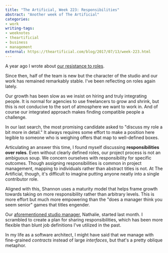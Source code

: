 ```yaml
---
title: "The Artificial, Week 223: Responsibilities"
abstract: "Another week of The Artificial"
categories:
- work
writing-tags:
- weeknotes
- theartificial
- business
- management
external: https://theartificial.com/blog/2017/07/13/week-223.html
---
```


A year ago I wrote about [our resistance to roles](https://theartificial.com/blog/2016/06/30/week-169.html).

Since then, half of the team is new but the character of the studio and our work has remained remarkably stable. I've been reflecting on roles again lately.

Our growth has been slow as we insist on hiring and truly integrating people. It is normal for agencies to use freelancers to grow and shrink, but this is not conducive to the sort of atmosphere we want to work in. And of course our integrated approach makes finding compatible people a challenge.

In our last search, the most promising candidate asked to "discuss my role a bit more in detail." It always requires some effort to make a position here legible to someone who is weighing offers that map to well-defined boxes.

Articulating an answer this time, I found myself discussing **responsibilities over roles**. Even without clearly defined roles, our project process is not an ambiguous soup. We concern ourselves with responsibility for specific outcomes. Though assigning responsibilities is common in project management, mapping to individuals rather than abstract titles is not. At The Artificial, though, it's difficult to imagine putting anyone neatly into a single contributor role.

Aligned with this, Shannon uses a maturity model that helps frame growth towards taking on more responsibility rather than arbitrary levels. This is more effort but much more empowering than the "does a manager think you seem senior" games that titles engender.

Our [aforementioned studio manager](https://theartificial.com/blog/2017/04/13/week-210.html), Nathalie, started last month. I scrambled to create a plan for sharing responsibilities, which has been more flexible than blunt job definitions I've utilized in the past.

In my life as a software architect, I might have said that we manage with fine-grained _contracts_ instead of large _interfaces_, but that's a pretty oblique metaphor.
